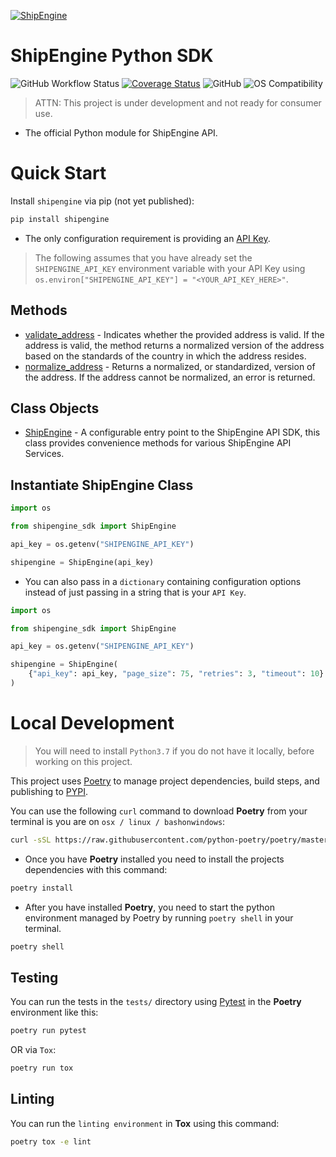 [![ShipEngine](https://shipengine.github.io/img/shipengine-logo-wide.png)](https://shipengine.com)

ShipEngine Python SDK
=====================

![GitHub Workflow Status](https://img.shields.io/github/workflow/status/ShipEngine/shipengine-python/Python%20package?label=shipengine-python&logo=github&logoColor=white)
[![Coverage Status](https://coveralls.io/repos/github/ShipEngine/shipengine-python/badge.svg?branch=main)](https://coveralls.io/github/ShipEngine/shipengine-python?branch=main)
![GitHub](https://img.shields.io/github/license/shipengine/shipengine-python?color=blue)
![OS Compatibility](https://shipengine.github.io/img/badges/os-badges.svg)

> ATTN: This project is under development and not ready for consumer use.

- The official Python module for ShipEngine API.

Quick Start
===========

Install `shipengine` via pip (not yet published):
```bash
pip install shipengine
```

- The only configuration requirement is providing an [API Key](https://www.shipengine.com/docs/auth/#api-keys "ShipEngine Authentication Docs").

> The following assumes that you have already set the `SHIPENGINE_API_KEY` environment variable with your API Key using `os.environ["SHIPENGINE_API_KEY"] = "<YOUR_API_KEY_HERE>"`.

Methods
-------
- [validate_address](./docs/address_validation_example.md "Validate Address method documentation") - Indicates whether the provided address is valid. If the
  address is valid, the method returns a normalized version of the address based on the standards of the country in
  which the address resides.
- [normalize_address](./docs/normalize_address_example.md "Normalize Address method documentation") - Returns a normalized, or standardized, version of the
  address. If the address cannot be normalized, an error is returned.

Class Objects
-------------
- [ShipEngine]() - A configurable entry point to the ShipEngine API SDK, this class provides convenience methods
  for various ShipEngine API Services.

Instantiate ShipEngine Class
----------------------------
```python
import os

from shipengine_sdk import ShipEngine

api_key = os.getenv("SHIPENGINE_API_KEY")

shipengine = ShipEngine(api_key)
```
- You can also pass in a `dictionary` containing configuration options instead of just passing in a string that is your `API Key`.
```python
import os

from shipengine_sdk import ShipEngine

api_key = os.getenv("SHIPENGINE_API_KEY")

shipengine = ShipEngine(
    {"api_key": api_key, "page_size": 75, "retries": 3, "timeout": 10}
)
```

Local Development
=================
> You will need to install `Python3.7` if you do not have it locally, before working on this project.

This project uses [Poetry]() to manage project dependencies, build steps, and publishing to [PYPI]().

You can use the following `curl` command to download **Poetry** from your terminal is you are
on `osx / linux / bashonwindows`:

```bash
curl -sSL https://raw.githubusercontent.com/python-poetry/poetry/master/get-poetry.py | python -
```

- Once you have **Poetry** installed you need to install the projects dependencies with this command:

```bash
poetry install
```

- After you have installed **Poetry**, you need to start the python environment managed by Poetry by
  running `poetry shell` in your terminal.

```bash
poetry shell
 ```

Testing
-------
You can run the tests in the `tests/` directory using [Pytest]() in the **Poetry** environment like this:

```bash
poetry run pytest
```

OR via `Tox`:

```bash
poetry run tox
```

Linting
-------
You can run the `linting environment` in **Tox** using this command:

```bash
poetry tox -e lint
```
